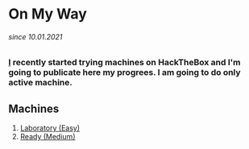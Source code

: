 # On My Way
###### since 10.01.2021

### [I](https://www.hackthebox.eu/home/users/profile/480331) recently started trying machines on HackTheBox and I'm going to publicate here my progrees. I am going to do only active machine.

## Machines

1. [Laboratory (Easy)](https://github.com/Pash3nlee/HackTheBox/blob/main/Medium/Laboratory.md)
2. [Ready (Medium)](https://github.com/Pash3nlee/HackTheBox/blob/main/Medium/Ready.md)




